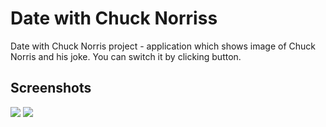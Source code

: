 # Date with Chuck Norriss

Date with Chuck Norris project - application which shows image of Chuck Norris and his joke. You can switch it by clicking button.

## Screenshots
![](https://i.imgur.com/xxLgyWw.png)
![](https://i.imgur.com/Fx6XTHU.png)

